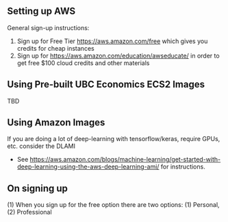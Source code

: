 ## Setting up AWS
General sign-up instructions:
1. Sign up for Free Tier https://aws.amazon.com/free  which gives you credits for cheap instances
2. Sign up for https://aws.amazon.com/education/awseducate/ in order to get free $100 cloud credits and other materials

## Using Pre-built UBC Economics ECS2 Images
TBD

## Using Amazon Images

If you are doing a lot of deep-learning with tensorflow/keras, require GPUs, etc. consider the DLAMI
- See https://aws.amazon.com/blogs/machine-learning/get-started-with-deep-learning-using-the-aws-deep-learning-ami/ for instructions.

## On signing up
(1) When you sign up for the free option there are two options: (1) Personal, (2) Professional
